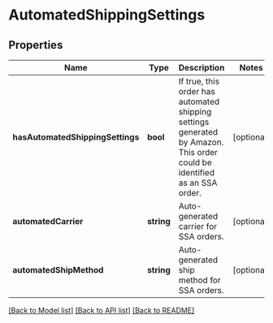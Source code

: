 # AutomatedShippingSettings

## Properties
Name | Type | Description | Notes
------------ | ------------- | ------------- | -------------
**hasAutomatedShippingSettings** | **bool** | If true, this order has automated shipping settings generated by Amazon. This order could be identified as an SSA order. | [optional] 
**automatedCarrier** | **string** | Auto-generated carrier for SSA orders. | [optional] 
**automatedShipMethod** | **string** | Auto-generated ship method for SSA orders. | [optional] 

[[Back to Model list]](../README.md#documentation-for-models) [[Back to API list]](../README.md#documentation-for-api-endpoints) [[Back to README]](../README.md)


